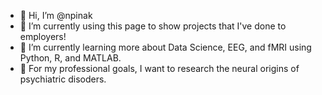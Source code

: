 - 👋 Hi, I’m @npinak
- 👀 I’m currently using this page to show projects that I've done to employers! 
- 🌱 I’m currently learning more about Data Science, EEG, and fMRI using Python, R, and MATLAB.
- 🧠 For my professional goals, I want to research the neural origins of psychiatric disoders.


<!---
npinak/npinak is a ✨ special ✨ repository because its `README.md` (this file) appears on your GitHub profile.
You can click the Preview link to take a look at your changes.
--->
